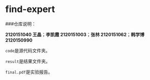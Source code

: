 # find-expert

###仓库说明：

**2120151040 王晶**；**李凯霞 2120151003**；**张林 2120151062**；**韩学博 2120150990**

`code`是源代码文件夹。

`result`是结果文件夹。

`final.pdf`是实验报告。

